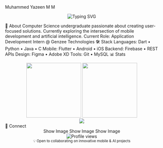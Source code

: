 Muhammed Yazeen M M
<div align="center">
  <img src="https://readme-typing-svg.herokuapp.com?font=Fira+Code&size=18&duration=3000&pause=1000&color=6366F1&center=true&vCenter=true&width=435&lines=Building+intelligent+mobile+experiences;Flutter+%26+AI+Developer;Turning+ideas+into+reality" alt="Typing SVG" />
</div>

👋 About
Computer Science undergraduate passionate about creating user-focused solutions. Currently exploring the intersection of mobile development and artificial intelligence.
Current Role: Application Development Intern @ Genzee Technologies
🛠️ Stack
Languages:    Dart • Python • Java • C
Mobile:       Flutter • Android • iOS
Backend:      Firebase • REST APIs
Design:       Figma • Adobe XD
Tools:        Git • MySQL
📊 Stats
<div align="center">
  <img height="180em" src="https://github-readme-stats.vercel.app/api?username=mhmd-yazeen&show_icons=true&theme=calm&hide_border=true&bg_color=0d1117&title_color=6366f1&icon_color=f59e0b&text_color=c9d1d9&count_private=true" />
  <img height="180em" src="https://github-readme-stats.vercel.app/api/top-langs/?username=mhmd-yazeen&layout=compact&theme=calm&hide_border=true&bg_color=0d1117&title_color=6366f1&text_color=c9d1d9&langs_count=6" />
</div>
<div align="center">
  <img src="https://github-readme-streak-stats.herokuapp.com/?user=mhmd-yazeen&theme=calm&hide_border=true&background=0D1117&stroke=6366F1&ring=F59E0B&fire=F59E0B&currStreakLabel=C9D1D9" />
</div>
💬 Connect
<div align="center">
Show Image
Show Image
Show Image
</div>

<div align="center">
  <img src="https://komarev.com/ghpvc/?username=mhmd-yazeen&color=6366f1&style=flat-square&label=Profile+Views" alt="Profile views" />
</div>
<div align="center">
  <sub>💡 Open to collaborating on innovative mobile & AI projects</sub>
</div>
